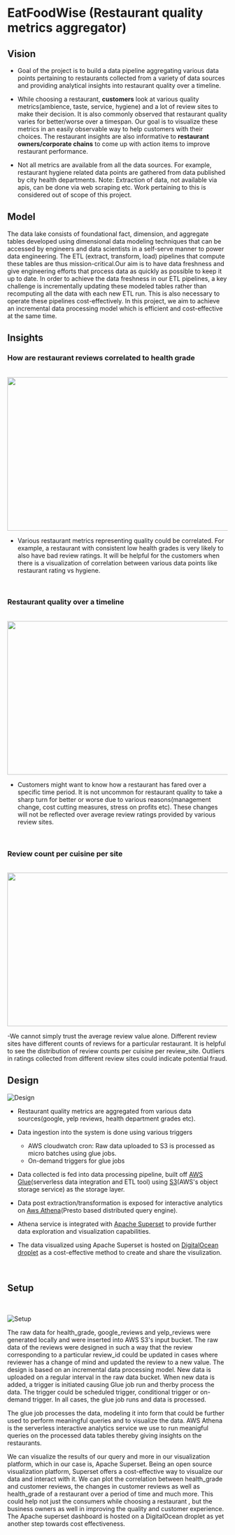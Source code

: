# EatFoodWise (Restaurant quality metrics aggregator)

## Vision

- Goal of the project is to build a data pipeline aggregating various data points pertaining to restaurants collected from a variety of data sources and providing analytical insights into restaurant quality over a timeline.

- While choosing a restaurant, **customers** look at various quality metrics(ambience, taste, service, hygiene) and a lot of review sites to make their decision. It is also commonly observed that restaurant quality varies for better/worse over a timespan. Our goal is to visualize these metrics in an easily observable way to help customers with their choices. The restaurant insights  are also informative to **restaurant owners/corporate chains** to come up with action items to improve restaurant performance.
- Not all metrics are available from all the data sources. For example, restaurant hygiene related data points are gathered from data published by city health departments. Note: Extraction of data, not available via apis, can be done via web scraping etc. Work pertaining to this is considered out of scope of this project.


## Model

The data lake consists of foundational fact, dimension, and aggregate tables developed using dimensional data modeling techniques that can be accessed by engineers and data scientists in a self-serve manner to power data engineering. The ETL (extract, transform, load) pipelines that compute these tables are thus mission-critical.Our aim is to have data freshness and give engineering efforts that process data as quickly as possible to keep it up to date.
In order to achieve the data freshness in our ETL pipelines, a key challenge is incrementally updating these modeled tables rather than recomputing all the data with each new ETL run. This is also necessary to operate these pipelines cost-effectively.   In this project, we aim to achieve an incremental data processing model which is efficient and cost-effective at the same time.

## Insights 

### How are restaurant reviews correlated to health grade
<br>
<img src="images/reviews_vs_hygiene.gif" width="800" height="350" />

- Various restaurant metrics representing quality could be correlated. For example, a restaurant with consistent low health grades is very likely to also have bad review ratings. It will be helpful for the customers when there is a visualization of correlation between various data points like restaurant rating vs hygiene.
 <br>

### Restaurant quality over a timeline
  <br>
  <img src="images/restaurant_quality-timline.gif" width="800" height="350" />

  - Customers might want to know how a restaurant has fared over a specific time period. It is not uncommon for restaurant quality to take a sharp turn for better or worse due to various reasons(management change, cost cutting measures, stress on profits etc). These changes will not be reflected over average review ratings provided by various review sites.
  <br>

### Review count per cuisine per site
  <br>

<img src="images/review_counts_per_site.gif" width="800" height="350" />

  -We cannot simply trust the average review value alone. Different review sites have different counts of reviews for a particular restaurant. It is helpful to see the distribution of review counts per cuisine per review_site. Outliers in ratings collected from different review sites could indicate potential fraud.
 <br>

## Design

![Design](./images/foodieViews.svg)

- Restaurant quality metrics are aggregated from various data sources(google, yelp reviews, health department grades etc).
- Data ingestion into the system is  done using various triggers
  - AWS cloudwatch cron: Raw data uploaded to S3 is processed as micro batches using glue jobs.
  - On-demand triggers for glue jobs
- Data collected is fed into data processing pipeline, built off [AWS Glue](https://docs.aws.amazon.com/glue/latest/dg/what-is-glue.html)(serverless data integration and ETL tool) using [S3](https://docs.aws.amazon.com/AmazonS3/latest/userguide/Welcome.html)(AWS's object storage service) as the storage layer.
- Data post extraction/transformation is exposed for interactive analytics on [Aws Athena](https://docs.aws.amazon.com/athena/latest/ug/what-is.html)(Presto based distributed query engine). 
- Athena service is integrated with [Apache Superset](https://superset.apache.org/docs/intro/) to provide further data exploration and visualization capabilities.

- The data visualized using Apache Superset  is hosted on [DigitalOcean droplet](https://docs.digitalocean.com/products/droplets/) as a cost-effective method to create and share the visulization.



<!-- ## [Dashboard](TBD)
<img src="images/dashboard.gif" width="900" height="450" /> -->

<br>

## Setup
<br>

![Setup](./images/Setup.svg)

The raw data for health_grade, google_reviews and yelp_reviews were generated locally and were inserted into AWS S3's input bucket. The raw data of the reviews were designed in such a way that the review corresponding to a particular review_id could be updated in cases where reviewer has a change of mind and updated the review to a new value. The design is based on an incremental data processing model. New data is uploaded on a regular interval in the raw data bucket. When new data is added, a trigger is initiated causing Glue job run and therby process the data. The trigger could be scheduled trigger, conditional trigger or on-demand trigger. In all cases, the glue job runs and data is processed.

The glue job processes the data, modeling it into form that could be further used to perform meaningful queries and to visualize the data. AWS Athena is the serverless interactive analytics service we use to run meanigful queries on the processed data tables thereby giving insights on the restaurants.

We can visualize the results of our query and more in our visualization platform, which in our case is, Apache Superset. Being an open source visualization platform, Superset offers a cost-effective way to visualize our data and interact with it. We can plot the correlation between health_grade and customer reviews, the changes in customer reviews as well as health_grade  of a restaurant over a period of time and much more. This could help not just the consumers while choosing a restaurant , but the business owners as well in improving the quality and customer experience.
The Apache superset dashboard is hosted on a DigitalOcean droplet as yet another step towards cost effectiveness.
